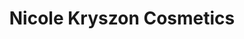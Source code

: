 ---
title: "Nicole Kryszon Cosmetics"
url: /bad-nauheim/nicole-kryszon-cosmetics/
shop: Kosmetik
---